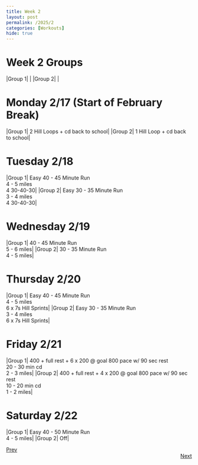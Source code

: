 ```yaml
---
title: Week 2
layout: post
permalink: /2025/2
categories: [Workouts]
hide: true
---
```



# Week 2 Groups

|Group 1| |
|Group 2| |


# Monday 2/17 (Start of February Break)

|Group 1| 2 Hill Loops + cd back to school|
|Group 2| 1 Hill Loop + cd back to school|

# Tuesday 2/18

|Group 1| Easy 40 - 45 Minute Run <br> 4 - 5 miles <br> 4 30-40-30|
|Group 2| Easy 30 - 35 Minute Run <br> 3 - 4 miles <br> 4 30-40-30|

# Wednesday 2/19

|Group 1| 40 - 45 Minute Run <br> 5 - 6 miles|
|Group 2| 30 - 35 Minute Run <br> 4 - 5 miles|

# Thursday 2/20

|Group 1| Easy 40 - 45 Minute Run <br> 4 - 5 miles <br> 6 x 7s Hill Sprints|
|Group 2| Easy 30 - 35 Minute Run <br> 3 - 4 miles <br> 6 x 7s Hill Sprints|

# Friday 2/21

|Group 1| 400 + full rest + 6 x 200 @ goal 800 pace w/ 90 sec rest <br> 20 - 30 min cd <br> 2 - 3 miles|
|Group 2| 400 + full rest + 4 x 200 @ goal 800 pace w/ 90 sec rest <br> 10 - 20 min cd <br> 1 - 2 miles|


# Saturday 2/22

|Group 1| Easy 40 - 50 Minute Run <br> 4 - 5 miles|
|Group 2| Off|


<div style="text-align: left"> <a href="{{site.baseurl}}/2025/1">Prev</a></div> 
<div style="text-align: right"> <a href="{{site.baseurl}}/2025/3">Next</a></div>